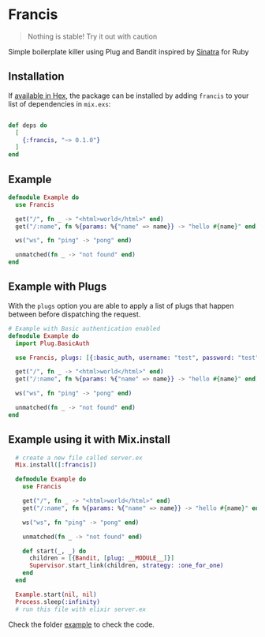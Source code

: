 # Francis

> Nothing is stable! Try it out with caution

Simple boilerplate killer using Plug and Bandit inspired by [Sinatra](https://sinatrarb.com) for Ruby

## Installation

If [available in Hex](https://hex.pm/docs/publish), the package can be installed
by adding `francis` to your list of dependencies in `mix.exs`:

```elixir

def deps do
  [
    {:francis, "~> 0.1.0"}
  ]
end
```

## Example

```elixir
defmodule Example do
  use Francis

  get("/", fn _ -> "<html>world</html>" end)
  get("/:name", fn %{params: %{"name" => name}} -> "hello #{name}" end)

  ws("ws", fn "ping" -> "pong" end)

  unmatched(fn _ -> "not found" end)
end
```
## Example with Plugs

With the `plugs` option you are able to apply a list of plugs that happen between before dispatching the request.

```elixir
# Example with Basic authentication enabled
defmodule Example do
  import Plug.BasicAuth

  use Francis, plugs: [{:basic_auth, username: "test", password: "test"}]

  get("/", fn _ -> "<html>world</html>" end)
  get("/:name", fn %{params: %{"name" => name}} -> "hello #{name}" end)

  ws("ws", fn "ping" -> "pong" end)

  unmatched(fn _ -> "not found" end)
end
```
## Example using it with Mix.install

```elixir
  # create a new file called server.ex
  Mix.install([:francis])

  defmodule Example do
    use Francis

    get("/", fn _ -> "<html>world</html>" end)
    get("/:name", fn %{params: %{"name" => name}} -> "hello #{name}" end)

    ws("ws", fn "ping" -> "pong" end)

    unmatched(fn _ -> "not found" end)

    def start(_, _) do
      children = [{Bandit, [plug: __MODULE__]}]
      Supervisor.start_link(children, strategy: :one_for_one)
    end
  end

  Example.start(nil, nil)
  Process.sleep(:infinity)
  # run this file with elixir server.ex
```

Check the folder [example](https://github.com/filipecabaco/francis/tree/main/example) to check the code.
